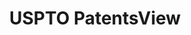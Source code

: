 ---
layout: default
bigquery: https://console.cloud.google.com/bigquery?p=patents-public-data&d=patentsview&page=dataset
citation: Attribution should be given to PatentsView for use, distribution, or derivative
  works.
code: https://github.com/CSSIP-AIR/PatentsView-Code-Snippets/
contributors: USPTO
cost: None
description: 'PatentsView includes US patent data including raw data (summaries, applications,
  pregrant applications), disambugations of inventors and assignees, and inventor
  gender estimates.  Also foreign priority data, # of figures and sheets, and government
  interest statements.'
documentation: https://patentsview.org/query/builder-faqs
last_edit: 04/10/2022, 01:57:23
location: https://patentsview.org/
maintained_by: USPTO
record_creation_timestamp: 12/2/2020 17:20:46
schema_fields:
- group_id
- male_flag
- application_id
- doctype
- field_title
- subgroup
- publication_number
- latin_name
- deceased
- gi_statement
- longitude
- state
- f102_date
- disamb_inventor_id_20171226
- text
- type
- dependent
- num_claims
- ipc_class
- location_id
- category_id
- ipc_version_indicator
- disamb_assignee_id_20190820
- organization
- disamb_inventor_id_20171003
- lapse_of_patent
- num_sheets
- term_grant
- term_extension
- abstract
- latlong
- disclaimer_date
- level_two
- classification_level
- rawassignee_id
- variety
- title
- name_last
- classification_data_source
- section_id
- f371_date
- sector_title
- date
- rel_id
- subsection_id
- disamb_inventor_id_20190820
- sequence
- lname
- male
- fname
- disamb_inventor_id_20181127
- rule_47
- rawinventor_id
- length
- citation_id
- contract_award_number
- id
- disamb_assignee_id_20181127
- symbol_position
- name
- action_date
- classification_status
- num
- disamb_inventor_id_20170307
- disamb_inventor_id_20201229
- disamb_assignee_id_20191231
- disamb_inventor_id_20200630
- organization_id
- filename
- mainclass_id
- lawyer_id
- assignee_id
- disamb_assignee_id_20200331
- county_fips
- attribution_status
- kind
- disamb_inventor_id_20191008
- disamb_inventor_id_20200929
- state_fips
- withdrawn
- disamb_assignee_id_20190312
- status
- level_three
- disamb_assignee_id_20191008
- level_one
- disamb_assignee_id_20200929
- reldocno
- category
- disamb_inventor_id_20190312
- _102_date
- relkind
- subcategory_id
- country_transformed
- subclass_id
- name_first
- subclass
- doc_type
- main_group
- _371_date
- disamb_inventor_id_20170808
- designation
- disamb_inventor_id_20200331
- disamb_inventor_id_20180528
- role
- applicant_type
- section
- group
- term_disclaimer
- patent_id
- rawlocation_id
- number
- field_id
- county
- city
- country
- disamb_inventor_id_20191231
- disamb_assignee_id_20200630
- series_code
- num_figures
- exemplary
- subgroup_id
- uuid
- latitude
- inventor_id
- classification_value
shortname: patentsview
tags:
- disambiguation
- United States
- gender
terms_of_use: Creative Commons Attribution 4.0 International License.
timeframe: 1963-1999
title: USPTO PatentsView
uuid: cf1780b1-e265-4e49-8d1d-83b9cfe0fd9a
---